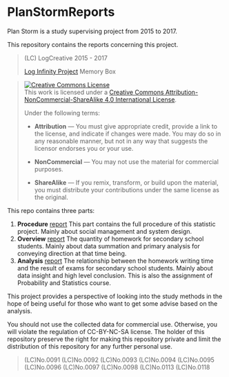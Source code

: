# PlanStormReports

Plan Storm is a study supervising project from 2015 to 2017.

This repository contains the reports concerning this project.

> (LC) LogCreative 2015 - 2017
> 
> [Log Infinity Project](https://github.com/LogCreative/LogInfinity) Memory Box

> <a rel="license" href="http://creativecommons.org/licenses/by-nc-sa/4.0/"><img alt="Creative Commons License" style="border-width:0" src="https://i.creativecommons.org/l/by-nc-sa/4.0/88x31.png" /></a><br />This work is licensed under a <a rel="license" href="http://creativecommons.org/licenses/by-nc-sa/4.0/">Creative Commons Attribution-NonCommercial-ShareAlike 4.0 International License</a>.
>
> Under the following terms:
> - **Attribution** — You must give appropriate credit, provide a link to the license, and indicate if changes were made. You may do so in any reasonable manner, but not in any way that suggests the licensor endorses you or your use.
>
>- **NonCommercial** — You may not use the material for commercial purposes.
>
>- **ShareAlike** — If you remix, transform, or build upon the material, you must distribute your contributions under the same license as the original.

This repo contains three parts:
1. **Procedure** [report](https://github.com/LogCreative/PlanStormReports/blob/master/01%20Procedure/%E6%9A%B4%E9%A3%8E%E8%AE%A1%E5%88%92%E6%8A%80%E6%9C%AF%E6%80%A7%E6%8A%A5%E5%91%8A.pdf) This part contains the full procedure of this statistic project. Mainly about social management and system design.
2. **Overview** [report](https://github.com/LogCreative/PlanStormReports/blob/master/02%20Overview/Overview.pdf) The quantity of homework for secondary school students. Mainly about data summation and primary analysis for conveying direction at that time being.
3. **Analysis** [report](https://github.com/LogCreative/PlanStormReports/blob/master/03%20Analysis/PSPaper.pdf) The relationship between the homework writing time and the result of exams for secondary school students. Mainly about data insight and high level conclusion. This is also the assignment of Probability and Statistics course.

This project provides a perspective of looking into the study methods in the hope of being useful for those who want to get some advise based on the analysis.

You should not use the collected data for commercial use. Otherwise, you will violate the regulation of CC-BY-NC-SA license. The holder of this repository preserve the right for making this repository private and limit the distribution of this repository for any further personal use.

> (LC)No.0091
(LC)No.0092
(LC)No.0093
(LC)No.0094
(LC)No.0095
(LC)No.0096
(LC)No.0097
(LC)No.0098
(LC)No.0113
(LC)No.0118